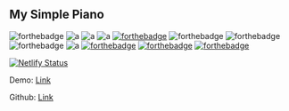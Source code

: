 ## My Simple Piano

![forthebadge](https://forthebadge.com/images/badges/built-with-love.svg)
![a](https://forthebadge.com/images/badges/uses-css.svg)
![a](https://forthebadge.com/images/badges/uses-html.svg)
![a](https://forthebadge.com/images/badges/uses-js.svg)
[![forthebadge](https://forthebadge.com/images/badges/made-with-javascript.svg)](https://forthebadge.com)
![forthebadge](https://forthebadge.com/images/badges/built-with-swag.svg)
![forthebadge](https://forthebadge.com/images/badges/60-percent-of-the-time-works-every-time.svg)
![forthebadge](https://forthebadge.com/images/badges/kinda-sfw.svg)
![a](https://forthebadge.com/images/badges/makes-people-smile.svg)
[![forthebadge](https://forthebadge.com/images/badges/gluten-free.svg)](https://forthebadge.com)
[![forthebadge](https://forthebadge.com/images/badges/you-didnt-ask-for-this.svg)](https://forthebadge.com)
[![forthebadge](https://forthebadge.com/images/badges/check-it-out.svg)](https://my-piano.netlify.com)

[![Netlify Status](https://api.netlify.com/api/v1/badges/b4e8a6c5-3ebc-4d37-81fa-ba8bfbbc0dcb/deploy-status)](https://app.netlify.com/sites/movies-showcase/deploys)

Demo: [Link](https://my-piano.netlify.com)

Github: [Link](https://github.com/ashwinkshenoy/piano)
